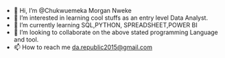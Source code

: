 - 👋 Hi, I’m @Chukwuemeka Morgan Nweke
- 👀 I’m interested in learning cool stuffs as an entry level Data Analyst.
- 🌱 I’m currently learning SQL,PYTHON, SPREADSHEET,POWER BI
- 💞️ I’m looking to collaborate on the above stated programming Language and tool.
- 📫 How to reach me da.republic2015@gmail.com

<!---
Strikerdarepublic/Strikerdarepublic is a ✨ special ✨ repository because its `README.md` (this file) appears on your GitHub profile.
You can click the Preview link to take a look at your changes.
--->
